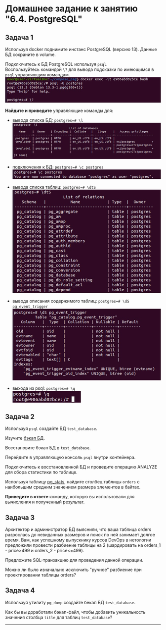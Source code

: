 # Домашнее задание к занятию "6.4. PostgreSQL"

## Задача 1  

Используя docker поднимите инстанс PostgreSQL (версию 13). Данные БД сохраните в volume.  

Подключитесь к БД PostgreSQL используя `psql`.  
Воспользуйтесь командой `\?` для вывода подсказки по имеющимся в `psql` управляющим командам.  
![psg2](img/psg2_start.jpg)  

**Найдите и приведите** управляющие команды для:  
- вывода списка БД: `postgres=# \l`  
![psg2](img/psg2_l.jpg)  

- подключения к БД: `postgres=# \c postgres`  
![psg2](img/psg2_c.jpg)  

- вывода списка таблиц: `postgres=# \dtS`  
![psg2](img/psg2_dts.jpg)  

- вывода описания содержимого таблиц: `postgres=# \dS pg_event_trigger`  
![psg2](img/psg2_ds.jpg)  

- выхода из psql: `postgres=# \q`  
![psg2](img/psg2_q.jpg)  

## Задача 2

Используя `psql` создайте БД `test_database`.

Изучите [бэкап БД](https://github.com/netology-code/virt-homeworks/tree/master/06-db-04-postgresql/test_data).

Восстановите бэкап БД в `test_database`.

Перейдите в управляющую консоль `psql` внутри контейнера.

Подключитесь к восстановленной БД и проведите операцию ANALYZE для сбора статистики по таблице.

Используя таблицу [pg_stats](https://postgrespro.ru/docs/postgresql/12/view-pg-stats), найдите столбец таблицы `orders` 
с наибольшим средним значением размера элементов в байтах.

**Приведите в ответе** команду, которую вы использовали для вычисления и полученный результат.

## Задача 3

Архитектор и администратор БД выяснили, что ваша таблица orders разрослась до невиданных размеров и
поиск по ней занимает долгое время. Вам, как успешному выпускнику курсов DevOps в нетологии предложили
провести разбиение таблицы на 2 (шардировать на orders_1 - price>499 и orders_2 - price<=499).

Предложите SQL-транзакцию для проведения данной операции.

Можно ли было изначально исключить "ручное" разбиение при проектировании таблицы orders?

## Задача 4

Используя утилиту `pg_dump` создайте бекап БД `test_database`.

Как бы вы доработали бэкап-файл, чтобы добавить уникальность значения столбца `title` для таблиц `test_database`?

---
